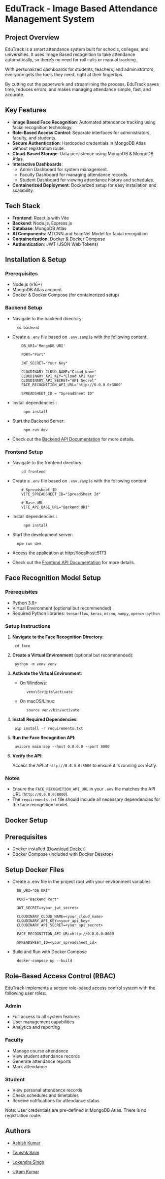
# EduTrack - Image Based Attendance Management System

## Project Overview

EduTrack is a smart attendance system built for schools, colleges, and universities. It uses Image Based recognition to take attendance automatically, so there’s no need for roll calls or manual tracking.

With personalized dashboards for students, teachers, and administrators, everyone gets the tools they need, right at their fingertips.

By cutting out the paperwork and streamlining the process, EduTrack saves time, reduces errors, and makes managing attendance simple, fast, and accurate.




## Key Features

- **Image Based Face Recognition**: Automated attendance tracking using facial recognition technology.
- **Role-Based Access Control**: Separate interfaces for administrators, faculty, and students.
- **Secure Authentication**: Hardcoded credentials in MongoDB Atlas without registration route.
- **Cloud-Based Storage**: Data persistence using MongoDB & MongoDB Atlas.
- **Interactive Dashboards**:
  - Admin Dashboard for system management.
  - Faculty Dashboard for managing attendance records.
  - Student Dashboard for viewing attendance history and schedules.
- **Containerized Deployment**: Dockerized setup for easy installation and scalability.
## Tech Stack

- **Frontend**: React.js with Vite
- **Backend**: Node.js, Express.js
- **Database**: MongoDB Atlas
- **AI Components**: MTCNN and FaceNet Model for facial recognition
- **Containerization**: Docker & Docker Compose
- **Authentication**: JWT (JSON Web Tokens)


## Installation & Setup

### Prerequisites
- Node.js (v16+)
- MongoDB Atlas account
- Docker & Docker Compose (for containerized setup)

### Backend Setup

- Navigate to the backend directory:

        cd backend

- Create a `.env` file based on `.env.sample` with the following content:

    ```env
        DB_URI='MongoDB URI'

        PORT="Port"

        JWT_SECRET="Your Key"

        CLOUDINARY_CLOUD_NAME="Cloud Name"
        CLOUDINARY_API_KEY="Cloud API Key"
        CLOUDINARY_API_SECRET="API Secret"
        FACE_RECOGNITION_API_URL="http://0.0.0.0:8000"

        SPREADSHEET_ID = "SpreadSheet ID"
    ```

-  Install dependencies :

            npm install

-  Start the Backend Server:

            npm run dev

- Check out the [Backend API Documentation](./backend/readme.md) for more details.

### Frontend Setup

-  Navigate to the frontend directory:

           cd frontend

- Create a `.env` file based on `.env.sample` with the following content:

    ```env
        # Spreadsheet ID
        VITE_SPREADSHEET_ID="SpreadSheet Id"

        # Base URL
        VITE_API_BASE_URL="Backend URI"
    ```

-  Install dependencies :

            npm install
-  Start the development server:

         npm run dev

-  Access the application at http://localhost:5173

- Check out the [Frontend API Documentation](./frontend/README.md) for more details.

## Face Recognition Model Setup

### Prerequisites

- Python 3.8+
- Virtual Environment (optional but recommended)
- Required Python libraries: `tensorflow`, `keras`, `mtcnn`, `numpy`, `opencv-python`

### Setup Instructions

1. **Navigate to the Face Recognition Directory**:

        cd face

2. **Create a Virtual Environment** (optional but recommended):

        python -m venv venv

3. **Activate the Virtual Environment**:

   - On Windows:

            venv\Scripts\activate

   - On macOS/Linux:

            source venv/bin/activate

4. **Install Required Dependencies**:

        pip install -r requirements.txt

5. **Run the Face Recognition API**:

        uvicorn main:app --host 0.0.0.0 --port 8000

6. **Verify the API**:

   Access the API at `http://0.0.0.0:8000` to ensure it is running correctly.

### Notes

- Ensure the `FACE_RECOGNITION_API_URL` in your `.env` file matches the API URL (`http://0.0.0.0:8000`).
- The `requirements.txt` file should include all necessary dependencies for the face recognition model.

## Docker Setup

## Prerequisites

- Docker installed ([Download Docker](https://www.docker.com/products/docker-desktop))
- Docker Compose (included with Docker Desktop)


## Setup Docker Files 

- Create a .env file in the project root with your environment variables

        DB_URI="DB URI"

        PORT="Backend Port"

        JWT_SECRET=<your_jwt_secret>

        CLOUDINARY_CLOUD_NAME=<your_cloud_name>
        CLOUDINARY_API_KEY=<your_api_key>
        CLOUDINARY_API_SECRET=<your_api_secret>

        FACE_RECOGNITION_API_URL=http://0.0.0.0:8000

        SPREADSHEET_ID=<your_spreadsheet_id>

- Build and Run with Docker Compose

        docker-compose up --build


## Role-Based Access Control (RBAC)

EduTrack implements a secure role-based access control system with the following user roles:

### Admin

- Full access to all system features
- User management capabilities
- Analytics and reporting

###  Faculty

- Manage course attendance
- View student attendance records
- Generate attendance reports
- Mark attendance

###  Student

- View personal attendance records
- Check schedules and timetables
- Receive notifications for attendance status

Note: User credentials are pre-defined in MongoDB Atlas. There is no registration route.

## Authors

- [Ashish Kumar](https://github.com/ashishj12/EduTrack)

- [Tanishk Saini](https://github.com/Tanishksaini)

- [Lokendra Singh](https://github.com/Lokendra-singh-Rathore9)

- [Uttam Kumar](https://github.com/wolfos20)


